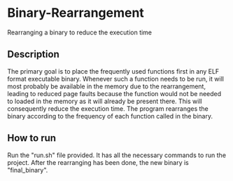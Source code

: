 # Binary-Rearrangement
Rearranging a binary to reduce the execution time

## Description
The primary goal is to place the frequently used functions first in any ELF format executable binary. Whenever such a function needs to be run, it will most probably be available in the memory due to the rearrangement, leading to reduced page faults because the function would not be needed to loaded in the memory as it will already be present there. This will consequently reduce the execution time. The program rearranges the binary according to the frequency of each function called in the binary.

## How to run
Run the "run.sh" file provided. It has all the necessary commands to run the project. After the rearranging has been done, the new binary is "final_binary". 
